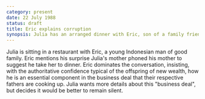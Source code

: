 ```yaml
---
category: present
date: 22 July 1988
status: draft
title: Eric explains corruption
synopsis: Julia has an arranged dinner with Eric, son of a family friend. Eric boasts that their respective parents are cooking up a business deal involving selling insider information to foreign investors. 
---
```



Julia is sitting in a restaurant
with Eric, a young Indonesian man of good family. Eric mentions his
surprise Julia's mother phoned his mother to suggest he take her to
dinner. Eric dominates the conversation, insisting, with the
authoritative confidence typical of the offspring of new wealth, how he
is an essential component in the business deal that their respective
fathers are cooking up. Julia wants more details about this "business
deal", but decides it would be better to remain silent.
